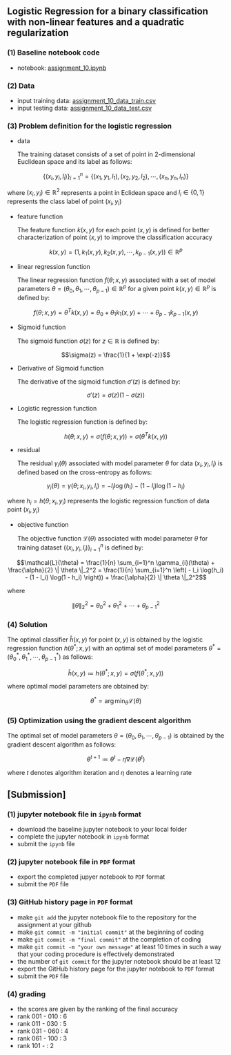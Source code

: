 ## Logistic Regression for a binary classification with non-linear features and a quadratic regularization

### (1) Baseline notebook code

- notebook: [assignment_10.ipynb](https://gitlab.com/cau-class/machine-learning/2022-1/assignment/-/blob/main/10/assignment_10.ipynb) 

### (2) Data

- input training data: [assignment_10_data_train.csv](https://gitlab.com/cau-class/machine-learning/2022-1/assignment/-/blob/main/10/assignment_10_data_train.csv)
- input testing data: [assignment_10_data_test.csv](https://gitlab.com/cau-class/machine-learning/2022-1/assignment/-/blob/main/10/assignment_10_data_test.csv)

### (3) Problem definition for the logistic regression

- data

    The training dataset consists of a set of point in 2-dimensional Euclidean space and its label as follows:

```math
\{ (x_i, y_i, l_i) \}_{i=1}^n = \{ (x_1, y_1, l_1), (x_2, y_2, l_2), \cdots, (x_n, y_n, l_n) \}
```
where $`(x_i, y_i) \in \mathbb{R}^2`$ represents a point in Eclidean space and $`l_i \in \{0, 1\}`$ represents the class label of point $`(x_i, y_i)`$ 

- feature function

    The feature function $`k(x, y)`$ for each point $`(x, y)`$ is defined for better characterization of point $`(x, y)`$ to improve the classification accuracy

```math
k(x, y) = (1, k_1(x, y), k_2(x, y), \cdots, k_{p-1}(x, y)) \in \mathbb{R}^p
```

- linear regression function

    The linear regression function $`f(\theta ; x, y)`$ associated with a set of model parameters $`\theta = (\theta_0, \theta_1, \cdots, \theta_{p-1}) \in \mathbb{R}^p`$ for a given point $`k(x, y) \in \mathbb{R}^p`$ is defined by:

```math
f(\theta ; x, y) = \theta^T k(x, y) = \theta_0 + \theta_1 k_1(x, y) + \cdots + \theta_{p-1} k_{p-1}(x, y)
```

- Sigmoid function

    The sigmoid function $`\sigma(z)`$ for $`z \in \mathbb{R}`$ is defined by:

```math
\sigma(z) = \frac{1}{1 + \exp(-z)}
```

- Derivative of Sigmoid function

    The derivative of the sigmoid function $`\sigma'(z)`$ is defined by:

```math
\sigma'(z) = \sigma(z) (1 - \sigma(z))
```

- Logistic regression function

    The logistic regression function is defined by:

```math
h(\theta ; x, y) = \sigma( f(\theta ; x, y) ) = \sigma( \theta^T k(x, y) )
```

- residual 

    The residual $`\gamma_{i}(\theta)`$ associated with model parameter $`\theta`$ for data $`(x_i, y_i, l_i)`$ is defined based on the cross-entropy as follows:

```math
\gamma_{i}(\theta) = \gamma(\theta ; x_i, y_i, l_i) = - l_i \log(h_i) - (1 - l_i) \log(1 - h_i)
```
where $`h_i = h(\theta ; x_i, y_i)`$ represents the logistic regression function of data point $`(x_i, y_i)`$

- objective function

    The objective function $`\mathcal{L}(\theta)`$ associated with model parameter $`\theta`$ for training dataset $`\{ (x_i, y_i, l_i) \}_{i=1}^n`$ is defined by:

```math
\mathcal{L}(\theta) = \frac{1}{n} \sum_{i=1}^n \gamma_{i}(\theta) + \frac{\alpha}{2} \| \theta \|_2^2 = \frac{1}{n} \sum_{i=1}^n \left( - l_i \log(h_i) - (1 - l_i) \log(1 - h_i) \right)) + \frac{\alpha}{2} \| \theta \|_2^2
```

where

```math
 \| \theta \|_2^2 = \theta_0^2 + \theta_1^2 + \cdots + \theta_{p-1}^2
```

### (4) Solution

The optimal classifier $`\hat{h}(x, y)`$ for point $`(x, y)`$ is obtained by the logistic regression function $`h(\theta^* ; x, y)`$ with an optimal set of model parameters $`\theta^* = (\theta_0^*, \theta_1^*, \cdots, \theta_{p-1}^*)`$ as follows:

```math
\hat{h}(x, y) \coloneqq h(\theta^* ; x, y) = \sigma( f(\theta^* ; x, y) )
```
where optimal model parameters are obtained by:
```math
\theta^* = \arg\min_\theta \mathcal{L}(\theta)
```

### (5) Optimization using the gradient descent algorithm

The optimal set of model parameters $`\theta = (\theta_0, \theta_1, \cdots, \theta_{p-1})`$ is obtained by the gradient descent algorithm as follows:

```math
\theta^{t + 1} \coloneqq \theta^{t} - \eta \nabla \mathcal{L}(\theta^{t})
```
where $`t`$ denotes algorithm iteration and $`\eta`$ denotes a learning rate

## [Submission]

### (1) jupyter notebook file in `ipynb` format 

- download the baseline jupyter notebook to your local folder
- complete the jupyter notebook in `ipynb` format
- submit the `ipynb` file

### (2) jupyter notebook file in `PDF` format

- export the completed jupyer notebook to `PDF` format
- submit the `PDF` file

### (3) GitHub history page in `PDF` format

- make `git add` the jupyter notebook file to the repository for the assignment at your github
- make `git commit -m "initial commit"` at the beginning of coding
- make `git commit -m "final commit"` at the completion of coding
- make `git commit -m "your own message"` at least 10 times in such a way that your coding procedure is effectively demonstrated
- the number of `git commit` for the jupyter notebook should be at least 12
- export the GitHub history page for the jupyter notebook to `PDF` format
- submit the `PDF` file

### (4) grading

- the scores are given by the ranking of the final accuracy
- rank 001 - 010 : 6
- rank 011 - 030 : 5
- rank 031 - 060 : 4
- rank 061 - 100 : 3
- rank 101 -     : 2
